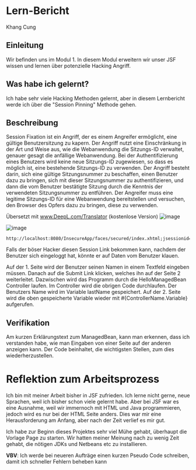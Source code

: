 # Lern-Bericht
Khang Cung

## Einleitung

Wir befinden uns im Modul 1. In diesem Modul erweitern wir unser JSF wissen und lernen über potenzielle Hacking Angriff.

## Was habe ich gelernt?
Ich habe sehr viele Hacking Methoden gelernt, aber in diesem Lernbericht werde ich über die "Session Pinning" Methode gehen.

## Beschreibung

Session Fixation ist ein Angriff, der es einem Angreifer ermöglicht, eine gültige Benutzersitzung zu kapern. Der Angriff nutzt eine Einschränkung in der Art und Weise aus, wie die Webanwendung die Sitzungs-ID verwaltet, genauer gesagt die anfällige Webanwendung. Bei der Authentifizierung eines Benutzers wird keine neue Sitzungs-ID zugewiesen, so dass es möglich ist, eine bestehende Sitzungs-ID zu verwenden. Der Angriff besteht darin, sich eine gültige Sitzungsnummer zu beschaffen, einen Benutzer dazu zu bringen, sich mit dieser Sitzungsnummer zu authentifizieren, und dann die vom Benutzer bestätigte Sitzung durch die Kenntnis der verwendeten Sitzungsnummer zu entführen. Der Angreifer muss eine legitime Sitzungs-ID für eine Webanwendung bereitstellen und versuchen, den Browser des Opfers dazu zu bringen, diese zu verwenden.

Übersetzt mit www.DeepL.com/Translator (kostenlose Version)
![image](https://media.geeksforgeeks.org/wp-content/uploads/20220711160012/sessionfixationattack.png)


![image](https://i.ibb.co/0M1h1PJ/Screenshot-2022-12-14-225843.png)
```
http://localhost:8080/InsecureApp/faces/secured/index.xhtml;jsessionid=25e3a632733dc737e26b434912ef
```
Falls der böser Hacker diesen Session Link bekommen kann, nachdem der Benutzer sich eingeloggt hat, könnte er auf Daten vom Benutzer klauen. 

Auf der 1. Seite wird der Benutzer seinen Namen in einem Textfeld eingeben müssen. Danach auf die Submit Link klicken, welches ihn auf der Seite 2 weiterleitet.
Dazwischen wird das Programm durch die HelloManagedBean Controller laufen. Im Controller wird die obrigen Code durchlaufen. Der Benutzers Name wird im Variable lastName gespeichert.
Auf der 2. Seite wird die oben gespeicherte Variable wieder mit #{ControllerName.Variable} aufgerufen. 

## Verifikation

Am kurzen Erklärungstext zum ManagedBean, kann man erkennen, dass ich verstanden habe, wie man Eingaben von einer Seite auf der anderen anzeigen kann. 
Der Code beinhaltet, die wichtigsten Stellen, zum dies wiederherzustellen.

# Reflektion zum Arbeitsprozess

Ich bin mit meiner Arbeit bisher in JSF zufrieden. Ich lerne nicht gerne, neue Sprachen, weil ich bisher schon viele gelernt habe. Aber bei JSF war es eine Ausnahme, weil wir immernoch mit HTML und Java programmieren, jedoch wird es nur bei der HTML Seite anders. Dies war mir eine Herausforderung am Anfang, aber nach der Zeit verlief es mir gut.

Ich habe zur Beginn dieses Projektes sehr viel Mühe gehabt, überhaupt die Vorlage Page zu starten. Wir hatten meiner Meinung nach zu wenig Zeit gehabt, die nötigen JDKs und Netbeans etc zu installieren.

**VBV**: Ich werde bei neueren Aufträge einen kurzen Pseudo Code schreiben, damit ich schneller Fehlern beheben kann
